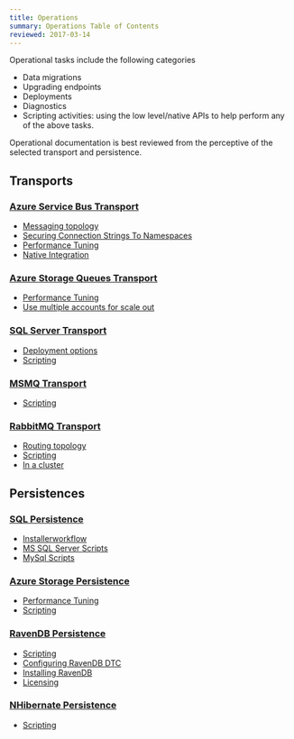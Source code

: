 ```yaml
---
title: Operations
summary: Operations Table of Contents
reviewed: 2017-03-14
---
```


Operational tasks include the following categories

 * Data migrations
 * Upgrading endpoints
 * Deployments
 * Diagnostics
 * Scripting activities: using the low level/native APIs to help perform any of the above tasks.

Operational documentation is best reviewed from the perceptive of the selected transport and persistence.


## Transports


### [Azure Service Bus Transport](/nservicebus/azure-service-bus/)

 * [Messaging topology](/nservicebus/azure-service-bus/topologies/)
 * [Securing Connection Strings To Namespaces](/nservicebus/azure-service-bus/securing-connection-strings.md)
 * [Performance Tuning](/nservicebus/azure-service-bus/performance-tuning.md)
 * [Native Integration](/nservicebus/azure-service-bus/native-integration.md)


### [Azure Storage Queues Transport](/nservicebus/azure-storage-queues/)

 * [Performance Tuning](/nservicebus/azure-storage-queues/performance-tuning.md)
 * [Use multiple accounts for scale out](/nservicebus/azure-storage-queues/multi-storageaccount-support.md)


### [SQL Server Transport](/nservicebus/sqlserver/)

 * [Deployment options](/nservicebus/sqlserver/deployment-options.md)
 * [Scripting](/nservicebus/sqlserver/operations-scripting.md)


### [MSMQ Transport](/nservicebus/msmq/)

 * [Scripting](/nservicebus/msmq/operations-scripting.md)


### [RabbitMQ Transport](/nservicebus/rabbitmq/)

 * [Routing topology](/nservicebus/rabbitmq/routing-topology.md)
 * [Scripting](/nservicebus/rabbitmq/operations-scripting.md)
 * [In a cluster](/nservicebus/rabbitmq/cluster.md)


## Persistences


### [SQL Persistence](/nservicebus/sql-persistence/)

 * [Installerworkflow](/nservicebus/sql-persistence/installer-workflow.md)
 * [MS SQL Server Scripts](/nservicebus/sql-persistence/sqlserver-scripts.md)
 * [MySql Scripts](/nservicebus/sql-persistence/mysql-scripts.md)


### [Azure Storage Persistence](/nservicebus/azure-storage-persistence/)

 * [Performance Tuning](/nservicebus/azure-storage-persistence/performance-tuning.md)
 * [Scripting](/nservicebus/azure-storage-persistence/scripting.md)


### [RavenDB Persistence](/nservicebus/ravendb/)

 * [Scripting](/nservicebus/ravendb/operations-scripting.md)
 * [Configuring RavenDB DTC](/nservicebus/ravendb/manual-dtc-settings.md)
 * [Installing RavenDB](/nservicebus/ravendb/installation.md)
 * [Licensing](/nservicebus/ravendb/licensing.md)


### [NHibernate Persistence](/nservicebus/nhibernate/)

 * [Scripting](/nservicebus/nhibernate/scripting.md)
